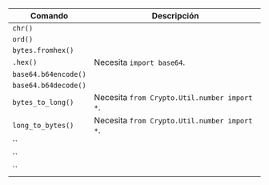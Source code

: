 



| Comando              | Descripción                                  |
| -------------------- | -------------------------------------------- |
| `chr()`              |                                              |
| `ord()`              |                                              |
| `bytes.fromhex()`    |                                              |
| `.hex()`             | Necesita `import base64`.                    |
| `base64.b64encode()` |                                              |
| `base64.b64decode()` |                                              |
| `bytes_to_long()`    | Necesita `from Crypto.Util.number import *`. |
| `long_to_bytes()`    | Necesita `from Crypto.Util.number import *`. |
| ``                   |                                              |
| ``                   |                                              |
| ``                   |                                              |

